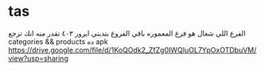 # tas
الفرع اللي شغال هو فرع المعموره 
باقي الفروع بتديني ايرور ٤٠٣
تقدر منه انك ترجع categories && products
ده apk
https://drive.google.com/file/d/1KoQOdk2_ZfZg0IWQIuOL7YpOxOTDbuVM/view?usp=sharing
